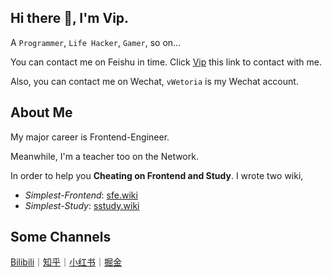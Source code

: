 ## Hi there 👋, I'm Vip.

A `Programmer`, `Life Hacker`, `Gamer`, so on...

You can contact me on Feishu in time. Click [Vip](https://www.feishu.cn/invitation/page/add_contact/?token=d8fn4b75-48ac-4726-b4d7-b499073fbd6d) this link to contact with me.

Also, you can contact me on Wechat, `vWetoria` is my Wechat account.

## About Me

My major career is Frontend-Engineer.

Meanwhile, I'm a teacher too on the Network.

In order to help you **Cheating on Frontend and Study**. I wrote two wiki,

- *Simplest-Frontend*: [sfe.wiki](https://sfe.wiki)
- *Simplest-Study*: [sstudy.wiki](https://sstudy.wiki)

## Some Channels

[Bilibili](https://space.bilibili.com/1905493)｜[知乎](https://www.zhihu.com/people/wetoria)｜[小红书](https://www.xiaohongshu.com/user/profile/633ec36b000000001901d452?xhsshare=CopyLink&appuid=633ec36b000000001901d452&apptime=1695011375)｜[掘金](https://juejin.cn/user/2682464104099694)

<!--
**Wetoria/Wetoria** is a ✨ _special_ ✨ repository because its `README.md` (this file) appears on your GitHub profile.

Here are some ideas to get you started:

- 🔭 I’m currently working on ...
- 🌱 I’m currently learning ...
- 👯 I’m looking to collaborate on ...
- 🤔 I’m looking for help with ...
- 💬 Ask me about ...
- 📫 How to reach me: ...
- 😄 Pronouns: ...
- ⚡ Fun fact: ...
-->
